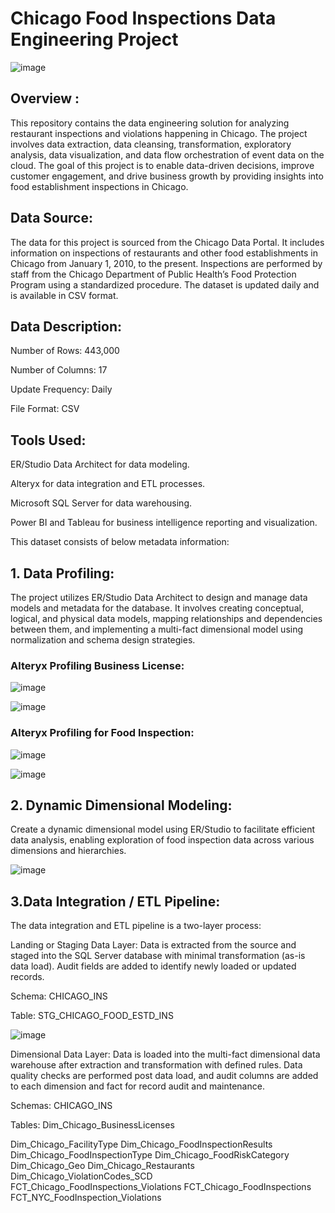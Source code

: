 # Chicago Food Inspections Data Engineering Project

![image](https://github.com/simran2097/Chicago_Food_Inspection/assets/47267975/1d296a46-37b5-473a-8c62-55cd20dea7d0)

## Overview :

This repository contains the data engineering solution for analyzing restaurant inspections and violations happening in Chicago. The project involves data extraction, data cleansing, transformation, exploratory analysis, data visualization, and data flow orchestration of event data on the cloud. The goal of this project is to enable data-driven decisions, improve customer engagement, and drive business growth by providing insights into food establishment inspections in Chicago.

## Data Source:

The data for this project is sourced from the Chicago Data Portal. It includes information on inspections of restaurants and other food establishments in Chicago from January 1, 2010, to the present. Inspections are performed by staff from the Chicago Department of Public Health’s Food Protection Program using a standardized procedure. The dataset is updated daily and is available in CSV format.

## Data Description:

Number of Rows: 443,000

Number of Columns: 17

Update Frequency: Daily

File Format: CSV

## Tools Used:

ER/Studio Data Architect for data modeling.

Alteryx for data integration and ETL processes.

Microsoft SQL Server for data warehousing.

Power BI and Tableau for business intelligence reporting and visualization.

This dataset consists of below metadata information:

## 1. Data Profiling:
The project utilizes ER/Studio Data Architect to design and manage data models and metadata for the database. It involves creating conceptual, logical, and physical data models, mapping relationships and dependencies between them, and implementing a multi-fact dimensional model using normalization and schema design strategies.

### Alteryx Profiling Business License:

![image](https://github.com/simran2097/Chicago_Food_Inspection/assets/47267975/28b42fd0-16e6-4741-bdeb-d3e19d16fdb6)

![image](https://github.com/simran2097/Chicago_Food_Inspection/assets/47267975/f3453bef-8d1a-4772-8a31-2bfbec5623f7)

### Alteryx Profiling for Food Inspection:
![image](https://github.com/simran2097/Chicago_Food_Inspection/assets/47267975/bafdb4ec-24d5-40a5-a8a1-52ce88027be5)

![image](https://github.com/simran2097/Chicago_Food_Inspection/assets/47267975/296f6991-2e6a-4b91-9a62-b5f073386c47)


## 2. Dynamic Dimensional Modeling:

Create a dynamic dimensional model using ER/Studio to facilitate efficient data analysis, enabling exploration of food inspection data across various dimensions and hierarchies.

![image](https://github.com/simran2097/Chicago_Food_Inspection/assets/47267975/ba8d84dc-8466-4499-86fe-b7d1b511effb)

## 3.Data Integration / ETL Pipeline:

The data integration and ETL pipeline is a two-layer process:

Landing or Staging Data Layer: Data is extracted from the source and staged into the SQL Server database with minimal transformation (as-is data load). Audit fields are added to identify newly loaded or updated records.

Schema: CHICAGO_INS

Table: STG_CHICAGO_FOOD_ESTD_INS

![image](https://github.com/simran2097/Chicago_Food_Inspection/assets/47267975/bdfab847-08f5-4158-9633-f7284265e8e6)


Dimensional Data Layer: Data is loaded into the multi-fact dimensional data warehouse after extraction and transformation with defined rules. Data quality checks are performed post data load, and audit columns are added to each dimension and fact for record audit and maintenance.

Schemas: 
CHICAGO_INS

Tables:
Dim_Chicago_BusinessLicenses

Dim_Chicago_FacilityType
Dim_Chicago_FoodInspectionResults
Dim_Chicago_FoodInspectionType
Dim_Chicago_FoodRiskCategory
Dim_Chicago_Geo
Dim_Chicago_Restaurants
Dim_Chicago_ViolationCodes_SCD
FCT_Chicago_FoodInspections_Violations
FCT_Chicago_FoodInspections
FCT_NYC_FoodInspection_Violations
